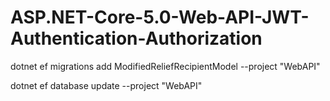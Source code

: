 # ASP.NET-Core-5.0-Web-API-JWT-Authentication-Authorization

  dotnet ef migrations add ModifiedReliefRecipientModel --project "WebAPI"

  dotnet ef database update --project "WebAPI"

